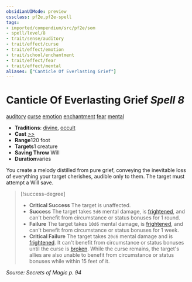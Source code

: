```yaml
---
obsidianUIMode: preview
cssclass: pf2e,pf2e-spell
tags:
- imported/compendium/src/pf2e/som
- spell/level/8
- trait/sense/auditory
- trait/effect/curse
- trait/effect/emotion
- trait/school/enchantment
- trait/effect/fear
- trait/effect/mental
aliases: ["Canticle Of Everlasting Grief"]
---
```

# Canticle Of Everlasting Grief *Spell 8*   
[auditory](auditory.md)  [curse](curse.md)  [emotion](emotion.md)  [enchantment](enchantment.md)  [fear](rules/traits/fear.md)  [mental](mental.md)  

- **Traditions**: [divine](divine.md), [occult](occult.md)
- **Cast** [>>](chapter-9-playing-the-game.md#Actions "Two-Action") 
- **Range**120 foot
- **Targets**1 creature
- **Saving Throw** Will
- **Duration**varies

You create a melody distilled from pure grief, conveying the inevitable loss of everything your target cherishes, audible only to them. The target must attempt a Will save.

> [!success-degree] 
> - **Critical Success** The target is unaffected.
> - **Success** The target takes `5d6` mental damage, is [frightened](conditions.md#Frightened), and can't benefit from circumstance or status bonuses for 1 round.
> - **Failure** The target takes `10d6` mental damage, is [frightened](conditions.md#Frightened), and can't benefit from circumstance or status bonuses for 1 week.
> - **Critical Failure** The target takes `20d6` mental damage and is [frightened](conditions.md#Frightened). It can't benefit from circumstance or status bonuses until the curse is [broken](conditions.md#Broken). While the curse remains, the target's allies are also unable to benefit from circumstance or status bonuses while within 15 feet of it.

*Source: Secrets of Magic p. 94*